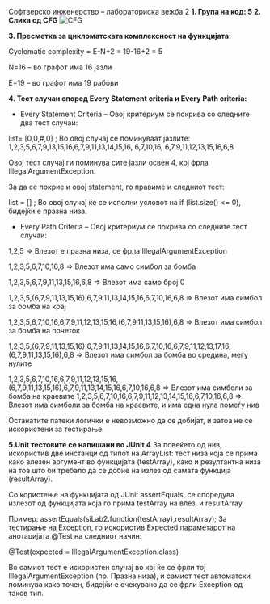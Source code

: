 Софтверско инженерство – лабораториска вежба 2
**1. Група на код: 5**
**2. Слика од CFG**
![CFG](https://drive.google.com/file/d/1V8NfO_nvbB6WMCOLpDCfKyV31-9qDLUZ/view?usp=sharing)

**3. Пресметка за цикломатската комплексност на функцијата:**

Cyclomatic complexity = E-N+2  = 19-16+2 = 5

N=16 – во графот има 16 јазли

E=19 – во графот има 19 рабови

**4. Тест случаи според Every Statement criteria и Every Path criteria:**

- Every Statement Criteria – Овој критериум се покрива со следните два тест случаи:

list= [0,0,#,0] ; Во овој случај се поминуваат јазлите: 1,2,3,5,6,7,9,13,15,16,6,7,9,11,13,14,15,16, 6,7,10,16, 6,7,9,11,12,13,15,16,6,8

Овој тест случај ги поминува сите јазли освен 4, кој фрла IllegalArgumentException.

За да се покрие и овој statement, го правиме и следниот тест:

list = [] ; Во овој случај ќе се исполни условот на if (list.size() <= 0), бидејќи е празна низа.

- Every Path Criteria – Овој критериум се покрива со следните тест случаи:

1,2,5 => Влезот е празна низа, се фрла IllegalArgumentException

1,2,3,5,6,7,10,16,8 => Влезот има само симбол за бомба

1,2,3,5,6,7,9,11,13,15,16,6,8 => Влезот има само број 0

1,2,3,5,(6,7,9,11,13,15,16),6,7,9,11,13,14,15,16,6,7,10,16,6,8 => Влезот има симбол за бомба на крај

1,2,3,5,6,7,10,16,6,7,9,11,12,13,15,16,(6,7,9,11,13,15,16),6,8 => Влезот има симбол за бомба на почеток

1,2,3,5,(6,7,9,11,13,15,16),6,7,9,11,13,14,15,16,6,7,10,16,6,7,9,11,12,13,17,16,(6,7,9,11,13,15,16),6,8 => Влезот има симбол за бомба во средина, меѓу нулите

1,2,3,5,6,7,10,16,6,7,9,11,12,13,15,16,(6,7,9,11,13,15,16),6,7,9,11,13,14,15,16,6,7,10,16,6,8 => Влезот има симболи за бомба на краевите
1,2,3,5,6,7,10,16,6,7,9,11,12,13,14,15,16,6,7,10,16,6,8 => Влезот има симболи за бомба на краевите, и има една нула помеѓу нив

Останатите патеки логички е невозможно да се добијат, и затоа не се искористени за тестирање.

**5.Unit тестовите се напишани во JUnit 4**
За повеќето од нив, искористив две инстанци од типот на ArrayList: тест низа која се прима како влезен аргумент во функцијата (testArray), како и резултантна низа на тоа што би требало да се добие на излез од самата функција (resultArray).

Со користење на функцијата од JUnit assertEquals, се споредува излезот од функцијата која го прима testArray  на влез, и resultArray.

Пример: assertEquals(siLab2.function(testArray),resultArray);
За тестирање на Exception, го искористив Expected параметарот на анотацијата @Test на следниот начин:

@Test(expected = IllegalArgumentException.class)

Во самиот тест е искористен случај во кој ќе се фрли тој IllegalArgumentException (пр. Празна низа), и самиот тест автоматски поминува како точен, бидејќи е очекувано да се фрли Exception од таков тип.
